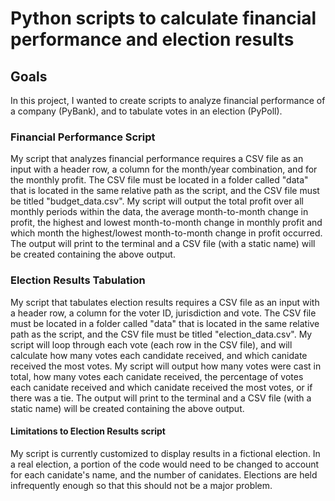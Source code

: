 # Python scripts to calculate financial performance and election results

## Goals

In this project, I wanted to create scripts to analyze financial performance of a company (PyBank), and to tabulate votes in an election (PyPoll). 

### Financial Performance Script

My script that analyzes financial performance requires a CSV file as an input with a header row, a column for the month/year combination, and for the monthly profit. The CSV file must be located in a folder called "data" that is located in the same relative path as the script, and the CSV file must be titled "budget_data.csv". My script will output the total profit over all monthly periods within the data, the average month-to-month change in profit, the highest and lowest month-to-month change in monthly profit and which month the highest/lowest month-to-month change in profit occurred. The output will print to the terminal and a CSV file (with a static name) will be created containing the above output. 


### Election Results Tabulation

My script that tabulates election results requires a CSV file as an input with a header row, a column for the voter ID, jurisdiction and vote. The CSV file must be located in a folder called "data" that is located in the same relative path as the script, and the CSV file must be titled "election_data.csv". My script will loop through each vote (each row in the CSV file), and will calculate how many votes each candidate received, and which canidate received the most votes. My script will output how many votes were cast in total, how many votes each canidate received, the percentage of votes each canidate received and which canidate received the most votes, or if there was a tie. The output will print to the terminal and a CSV file (with a static name) will be created containing the above output. 

#### Limitations to Election Results script

My script is currently customized to display results in a fictional election. In a real election, a portion of the code would need to be changed to account for each canidate's name, and the number of canidates. Elections are held infrequently enough so that this should not be a major problem. 
